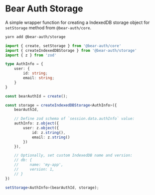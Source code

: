 # Bear Auth Storage

A simple wrapper function for creating a IndexedDB storage object for `setStorage` method from `@bear-auth/core`.

```sh
yarn add @bear-auth/storage
```

```ts
import { create, setStorage } from '@bear-auth/core'
import { createIndexedDBStorage } from '@bear-auth/storage'
import { z } from 'zod'

type AuthInfo = {
    user: {
        id: string;
        email: string;
    }
}

const bearAuthId = create();

const storage = createIndexedDBStorage<AuthInfo>({
    bearAuthId,

    // Define zod schema of `session.data.authInfo` value:
    authInfo: z.object({
        user: z.object({
            id: z.string(),
            email: z.string()
        })
    }),

    // Optionally, set custom IndexedDB name and version:
    // db: {
    //     name: 'my-app',
    //     version: 1,
    // }
})

setStorage<AuthInfo>(bearAuthId, storage);
```
